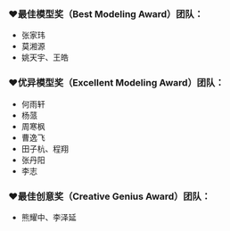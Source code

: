 
### ❤️最佳模型奖（Best Modeling Award）团队：
- 张家玮 
- 莫湘源 
- 姚天宇、王皓

### ❤️优异模型奖（Excellent Modeling Award）团队：
- 何雨轩 
- 杨蒎 
- 周寒枫 
- 曹逸飞 
- 田子杭、程翔 
- 张丹阳 
- 李志

### ❤️最佳创意奖（Creative Genius Award）团队：
- 熊耀中、李泽延
